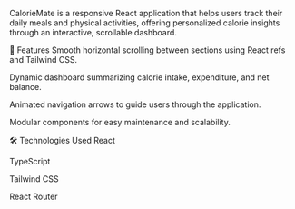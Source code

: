 CalorieMate is a responsive React application that helps users track their daily meals and physical activities, offering personalized calorie insights through an interactive, scrollable dashboard.​

🚀 Features
Smooth horizontal scrolling between sections using React refs and Tailwind CSS.

Dynamic dashboard summarizing calorie intake, expenditure, and net balance.

Animated navigation arrows to guide users through the application.

Modular components for easy maintenance and scalability.​

🛠️ Technologies Used
React

TypeScript

Tailwind CSS

React Router